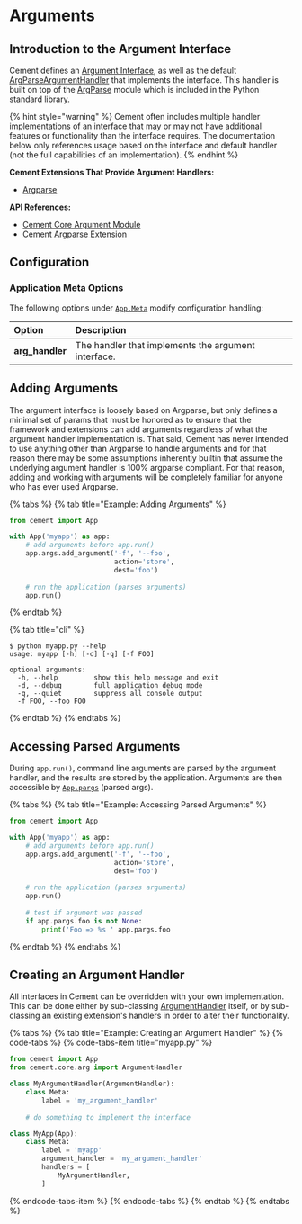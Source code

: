 # Arguments

## Introduction to the Argument Interface

Cement defines an [Argument Interface](https://cement.readthedocs.io/en/2.99/api/core/arg/#cement.core.arg.ArgumentInterface), as well as the default [ArgParseArgumentHandler](https://cement.readthedocs.io/en/2.99/api/core/arg/#cement.core.arg.ArgumentHandler) that implements the interface. This handler is built on top of the [ArgParse](http://docs.python.org/library/argparse.html) module which is included in the Python standard library.

{% hint style="warning" %}
Cement often includes multiple handler implementations of an interface that may or may not have additional features or functionality than the interface requires.  The documentation below only references usage based on the interface and default handler \(not the full capabilities of an implementation\).
{% endhint %}

**Cement Extensions That Provide Argument Handlers:**

* [Argparse](../extensions/argparse.md)

**API References:**

* [Cement Core Argument Module](https://cement.readthedocs.io/en/2.99/api/core/arg/)
* [Cement Argparse Extension](https://cement.readthedocs.io/en/2.99/api/ext/ext_argparse)

## **Configuration**

### **Application Meta Options**

The following options under [`App.Meta`](https://cement.readthedocs.io/en/2.99/api/core/foundation/#cement.core.foundation.App.Meta) modify configuration handling:

| **Option** | **Description** |
| :--- | :--- |
| **arg\_handler** | The handler that implements the argument interface. |

## Adding Arguments

The argument interface is loosely based on Argparse, but only defines a minimal set of params that must be honored as to ensure that the framework and extensions can add arguments regardless of what the argument handler implementation is.  That said, Cement has never intended to use anything other than Argparse to handle arguments and for that reason there may be some assumptions inherently builtin that assume the underlying argument handler is 100% argparse compliant.  For that reason, adding and working with arguments will be completely familiar for anyone who has ever used Argparse.

{% tabs %}
{% tab title="Example: Adding Arguments" %}
```python
from cement import App

with App('myapp') as app:
    # add arguments before app.run()
    app.args.add_argument('-f', '--foo', 
                          action='store', 
                          dest='foo')                     
    
    # run the application (parses arguments)
    app.run()
```
{% endtab %}

{% tab title="cli" %}
```text
$ python myapp.py --help
usage: myapp [-h] [-d] [-q] [-f FOO]

optional arguments:
  -h, --help         show this help message and exit
  -d, --debug        full application debug mode
  -q, --quiet        suppress all console output
  -f FOO, --foo FOO
```
{% endtab %}
{% endtabs %}

## Accessing Parsed Arguments

During `app.run()`, command line arguments are parsed by the argument handler, and the results are stored by the application.  Arguments are then accessible by [`App.pargs`](https://cement.readthedocs.io/en/2.99/api/core/foundation/#cement.core.foundation.App.pargs) \(parsed args\).

{% tabs %}
{% tab title="Example: Accessing Parsed Arguments" %}
```python
from cement import App

with App('myapp') as app:
    # add arguments before app.run()
    app.args.add_argument('-f', '--foo', 
                          action='store', 
                          dest='foo')                     
    
    # run the application (parses arguments)
    app.run()
    
    # test if argument was passed
    if app.pargs.foo is not None:
        print('Foo => %s ' app.pargs.foo
```
{% endtab %}
{% endtabs %}

## Creating an Argument Handler

All interfaces in Cement can be overridden with your own implementation.  This can be done either by sub-classing [ArgumentHandler](https://cement.readthedocs.io/en/2.99/api/core/template/#cement.core.template.TemplateHandler) itself, or by sub-classing an existing extension's handlers in order to alter their functionality.

{% tabs %}
{% tab title="Example: Creating an Argument Handler" %}
{% code-tabs %}
{% code-tabs-item title="myapp.py" %}
```python
from cement import App
from cement.core.arg import ArgumentHandler

class MyArgumentHandler(ArgumentHandler):
    class Meta:
        label = 'my_argument_handler'
    
    # do something to implement the interface

class MyApp(App):
    class Meta:
        label = 'myapp'
        argument_handler = 'my_argument_handler'
        handlers = [
            MyArgumentHandler,
        ]
```
{% endcode-tabs-item %}
{% endcode-tabs %}
{% endtab %}
{% endtabs %}

